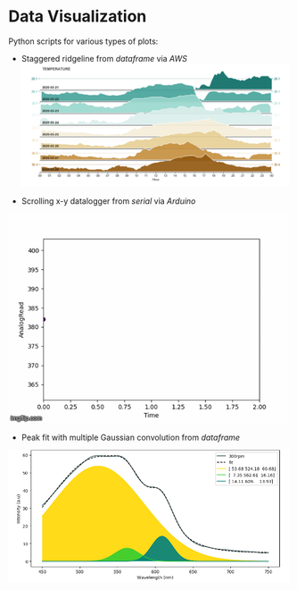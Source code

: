 # Data Visualization
Python scripts for various types of plots:

* Staggered ridgeline from *dataframe* via *AWS* <br />
![Image ridgeline](Temp3.png)

* Scrolling x-y datalogger from *serial* via *Arduino*

![Image plotserial](469946.gif) <br />




* Peak fit with multiple Gaussian convolution from *dataframe* <br />


![Image peakfit](PeakFit1.png)

